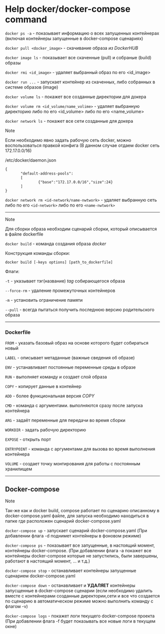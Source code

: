 # Help docker/docker-compose command

`docker ps -a` - показывает информацию о всех запущенных контейнерах (включая контейнеры запущенные в docker-compose сценариях)

`docker pull <docker_image>` - скачивание образа _из DockerHUB_

`docker image ls` - показывает все скаченные (pull) и собраные (build) образы

`docker rmi <id_image>` - удаляет выбранный образ по его <id_image>

`docker run ...` - запускает контейнер из скаченных, либо собранных в системе образов (image)

`docker volume ls` - покажет все созданные директории для докера

`docker volume rm <id_volume/name_volime>` - удаляет выбранную директорию либо по его <id_volume> либо по его <name_volume>

`docker network ls` - покажет все сети созданные для докера

> [!NOTE]
> Если необходимо явно задать рабочую сеть docker, можно воспользоваться правкой конфига (В данном случае отдаем docker сеть 172.17.0.0/16)
>
> 
> /etc/docker/daemon.json
> ```
> {
>        "default-address-pools":
>        [
>                {"base":"172.17.0.0/16","size":24}
>        ]
> }
> ```

`docker network rm <id-network/name-nwtwork>` - удаляет выбранную сеть либо по его `<id-network>` либо по его `<name-nwtwork>`

___

> [!NOTE]
>Для сборки образа необходим сценарий сборки, который описывается в файле dockerfile

`docker build` - команда создания образа _docker_

Конструкция команды сборки:

`docker build [-keys options] [path_to_dockerfile]`

Флаги:

`-t` - указывает тэг(название) _tag_ собирающегося образа

`--force-rm` - удаление промежуточных контейнеров

`-m` - установить ограничение памяти

`--pull` - всегда пытаться получить последнюю версию родительского образа

___

### Dockerfile

`FROM` - указать базовый образ на основе которого будет собираться новый

`LABEL` - описывает метаданные (важные сведения об образе)

`ENV` - устанавливает постоянные переменные среды в образе

`RUN` - выполняет команду и создает слой образа

`COPY` - копирует данные в контейнер

`ADD` - более функциональная версия _COPY_

`CMD` - команда с аргументами. выполняются сразу после запуска контейнера

`ARG` - задаёт переменные для передачи во время сборки

`WORKDIR` - задать рабочую директорию

`EXPOSE` - открыть порт

`ENTRYPOINT` - команда с аргументами для вызова во время выполнения контейнера

`VOLUME` - создает точку монтирования для работы с постоянным хранилищем

___

## Docker-compose

> [!NOTE]
>Так-же как и docker build, compose работает по сценарию описанному в docker-compose.yaml файле, для запуска необходимо находиться в папке где расположен сценарий docker-compose.yaml

`docker-compose up` - запускает сценарий docker-compose.yaml (При добавлении флага -d поднимет контейнеры в фоновом режиме)

`docker-compose ps` - показывает все запущенные, в настоящий момент, контейнеры docker-compose. (При добавлении флага -a покажет все контейнеры docker-compose которые не запустились, были завершены, работают в настоящий момент, ... и т.д.)

`docker-compose stop` - останавливает контейнеры запущенные сценарием docker-compose.yaml

`docker-compose down` - останавливает и **УДАЛЯЕТ** контейнеры запусщенные в docker-compose сценарии (если необходимо удалить вместе с контейнерами созданные директории,сети и все что создается по сценарию в автоматическом режиме можно выполнить команду с флагом -v)

`docker-compose logs` - покажет логи текущего docker-compose проекта (При добавлении флага -f будет показывать все новые логи в текущем окне)
